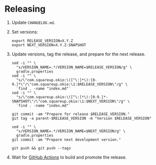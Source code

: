 Releasing
=========

1. Update `CHANGELOG.md`.

2. Set versions:

    ```
    export RELEASE_VERSION=X.Y.Z
    export NEXT_VERSION=X.Y.Z-SNAPSHOT
    ```

3. Update versions, tag the release, and prepare for the next release.

    ```
    sed -i "" \
      "s/VERSION_NAME=.*/VERSION_NAME=$RELEASE_VERSION/g" \
      gradle.properties
    sed -i "" \
      "s/\"com.squareup.okio:\([^\:]*\):[0-9.]*\"/\"com.squareup.okio:\1:$RELEASE_VERSION\"/g" \
      `find . -name "index.md"`
    sed -i "" \
      "s/\"com.squareup.okio:\([^\:]*\):[0-9.]*-SNAPSHOT\"/\"com.squareup.okio:\1:$NEXT_VERSION\"/g" \
      `find . -name "index.md"`

    git commit -am "Prepare for release $RELEASE_VERSION."
    git tag -a parent-$RELEASE_VERSION -m "Version $RELEASE_VERSION"

    sed -i "" \
      "s/VERSION_NAME=.*/VERSION_NAME=$NEXT_VERSION/g" \
      gradle.properties
    git commit -am "Prepare next development version."

    git push && git push --tags
    ```

4. Wait for [GitHub Actions][github_actions] to build and promote the release.

[github_actions]: https://github.com/square/okio/actions
